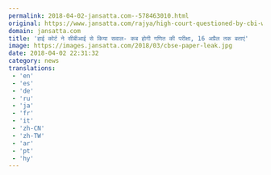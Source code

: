 ```yaml
---
permalink: 2018-04-02-jansatta.com--578463010.html
original: https://www.jansatta.com/rajya/high-court-questioned-by-cbi-when-will-the-mathematics-test-tell-till-16th-april/619864/
domain: jansatta.com
title: 'हाई कोर्ट ने सीबीआई से किया सवाल- कब होगी गणित की परीक्षा, 16 अप्रैल तक बताएं'
image: https://images.jansatta.com/2018/03/cbse-paper-leak.jpg
date: 2018-04-02 22:31:32
category: news
translations: 
 - 'en'
 - 'es'
 - 'de'
 - 'ru'
 - 'ja'
 - 'fr'
 - 'it'
 - 'zh-CN'
 - 'zh-TW'
 - 'ar'
 - 'pt'
 - 'hy'
---
```



